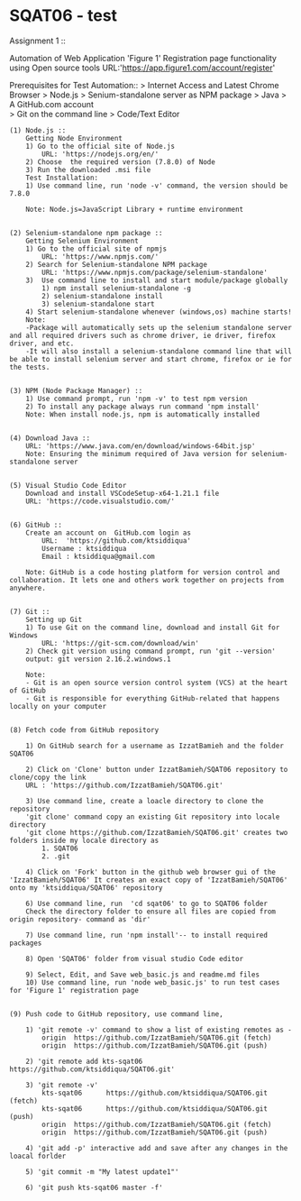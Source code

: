 # SQAT06 - test

Assignment 1 ::

Automation of Web Application  'Figure 1' Registration page functionality using Open source tools
URL:'https://app.figure1.com/account/register'

Prerequisites for Test Automation::
        > Internet Access and Latest Chrome Browser
        > Node.js
        > Senium-standalone server as NPM package
        > Java
        > A GitHub.com account   
        > Git on the command line 
        > Code/Text Editor 

     
    (1) Node.js ::
        Getting Node Environment
        1) Go to the official site of Node.js
            URL: 'https://nodejs.org/en/'
        2) Choose  the required version (7.8.0) of Node
        3) Run the downloaded .msi file
        Test Installation:
        1) Use command line, run 'node -v' command, the version should be 7.8.0    
    	
        Note: Node.js=JavaScript Library + runtime environment 


    (2) Selenium-standalone npm package ::
        Getting Selenium Environment
        1) Go to the official site of npmjs
            URL: 'https://www.npmjs.com/'
        2) Search for Selenium-standalone NPM package
            URL: 'https://www.npmjs.com/package/selenium-standalone'
        3)  Use command line to install and start module/package globally
            1) npm install selenium-standalone -g 
            2) selenium-standalone install
            3) selenium-standalone start
        4) Start selenium-standalone whenever (windows,os) machine starts!
    	Note:
        -Package will automatically sets up the selenium standalone server and all required drivers such as chrome driver, ie driver, firefox driver, and etc.
        -It will also install a selenium-standalone command line that will be able to install selenium server and start chrome, firefox or ie for the tests.
    

    (3) NPM (Node Package Manager) ::
        1) Use command prompt, run 'npm -v' to test npm version
        2) To install any package always run command 'npm install'
        Note: When install node.js, npm is automatically installed
    

    (4) Download Java ::
        URL: 'https://www.java.com/en/download/windows-64bit.jsp'
        Note: Ensuring the minimum required of Java version for selenium-standalone server


    (5) Visual Studio Code Editor
        Download and install VSCodeSetup-x64-1.21.1 file
        URL: 'https://code.visualstudio.com/'
            

    (6) GitHub ::	
        Create an account on  GitHub.com login as
            URL:  'https://github.com/ktsiddiqua'
            Username : ktsiddiqua
            Email : ktsiddiqua@gmail.com

        Note: GitHub is a code hosting platform for version control and collaboration. It lets one and others work together on projects from anywhere.


    (7) Git ::
        Setting up Git
        1) To use Git on the command line, download and install Git for Windows
            URL: 'https://git-scm.com/download/win'
        2) Check git version using command prompt, run 'git --version'
        output: git version 2.16.2.windows.1 
    
        Note: 
        - Git is an open source version control system (VCS) at the heart of GitHub
        - Git is responsible for everything GitHub-related that happens locally on your computer


    (8) Fetch code from GitHub repository

        1) On GitHub search for a username as IzzatBamieh and the folder SQAT06

        2) Click on 'Clone' button under IzzatBamieh/SQAT06 repository to clone/copy the link 
        URL : 'https://github.com/IzzatBamieh/SQAT06.git'

        3) Use command line, create a loacle directory to clone the repository
        'git clone' command copy an existing Git repository into locale directory
        'git clone https://github.com/IzzatBamieh/SQAT06.git' creates two folders inside my locale directory as 
            1. SQAT06
            2. .git

        4) Click on 'Fork' button in the github web browser gui of the 'IzzatBamieh/SQAT06' It creates an exact copy of 'IzzatBamieh/SQAT06' onto my 'ktsiddiqua/SQAT06' repository

        6) Use command line, run  'cd sqat06' to go to SQAT06 folder
        Check the directory folder to ensure all files are copied from origin repository- command as 'dir'
        
        7) Use command line, run 'npm install'-- to install required packages       
        
        8) Open 'SQAT06' folder from visual studio Code editor
        
        9) Select, Edit, and Save web_basic.js and readme.md files      
        10) Use command line, run 'node web_basic.js' to run test cases for 'Figure 1' registration page 


    (9) Push code to GitHub repository, use command line,
        
        1) 'git remote -v' command to show a list of existing remotes as - 
            origin  https://github.com/IzzatBamieh/SQAT06.git (fetch)
            origin  https://github.com/IzzatBamieh/SQAT06.git (push)

        2) 'git remote add kts-sqat06 https://github.com/ktsiddiqua/SQAT06.git'

        3) 'git remote -v'
            kts-sqat06      https://github.com/ktsiddiqua/SQAT06.git (fetch)
            kts-sqat06      https://github.com/ktsiddiqua/SQAT06.git (push)
            origin  https://github.com/IzzatBamieh/SQAT06.git (fetch)
            origin  https://github.com/IzzatBamieh/SQAT06.git (push)

        4) 'git add -p' interactive add and save after any changes in the loacal forlder 

        5) 'git commit -m "My latest update1"'

        6) 'git push kts-sqat06 master -f'








